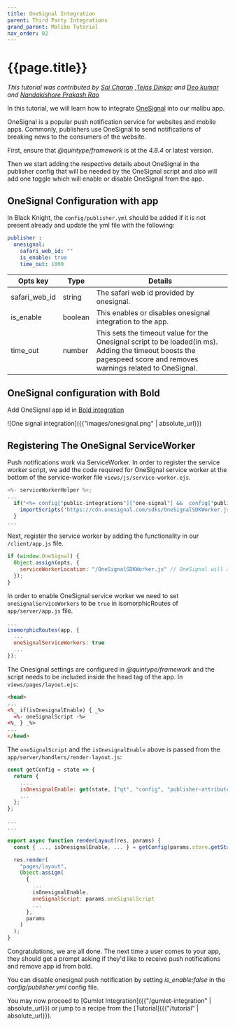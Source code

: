 ```yaml
---
title: OneSignal Integration
parent: Third Party Integrations
grand_parent: Malibu Tutorial
nav_order: 02
---
```


# {{page.title}}

*This tutorial was contributed by [Sai Charan](https://twitter.com/saiicharan) ,[Tejas Dinkar](https://twitter.com/tdinkar) and [Deo kumar](https://www.linkedin.com/in/deo-kumar/) and [Nandakishore Prakash Rao](https://twitter.com/nkp_adm)*

In this tutorial, we will learn how to integrate [OneSignal](https://onesignal.com/) into our malibu app.

OneSignal is a popular push notification service for websites and mobile apps. Commonly, publishers use OneSignal to send notifications of breaking news to the consumers of the website.

First, ensure that _@quintype/framework_ is at the *4.8.4* or latest version.

Then we start adding the respective details about OneSignal in the publisher config that will be needed by the OneSignal script and also will add one toggle which will enable or disable OneSignal from the app.

## OneSignal Configuration with app

In Black Knight, the `config/publisher.yml` should be added if it is not present already and update the yml file with the following:

```yaml
publisher :
  onesignal:
    safari_web_id: ""
    is_enable: true
    time_out: 1000
```

| Opts key | Type | Details |
| ------ | ------ | ------ |
| safari_web_id | string | The safari web id provided by onesignal. |
| is_enable | boolean | This enables or disables onesignal integration to the app.
| time_out | number | This sets the timeout value for the Onesignal script to be loaded(in ms). Adding the timeout boosts the pagespeed score and removes warnings related to OneSignal. |


## OneSignal configuration with Bold

Add OneSignal app id in [Bold integration](https://malibu.staging.quintype.com/settings/integrations)

![One signal integration]({{"images/onesignal.png" | absolute_url}})

## Registering The OneSignal ServiceWorker

Push notifications work via ServiceWorker. In order to register the service worker script,
we add the code required for OneSignal service worker at the bottom of the service-worker file `views/js/service-worker.ejs`.

```javascript
<%- serviceWorkerHelper %>;
...
  if("<%= config["public-integrations"]["one-signal"] &&  config["public-integrations"]["one-signal"]["app-id"] %>") {
    importScripts('https://cdn.onesignal.com/sdks/OneSignalSDKWorker.js');
  }
...
```

Next, register the service worker by adding the functionality in our `/client/app.js` file.

```javascript
if (window.OneSignal) {
  Object.assign(opts, {
    serviceWorkerLocation: "/OneSignalSDKWorker.js" // OneSignal will automatically register the service worker
  });
}
```

In order to enable OneSignal service worker we need to set `oneSignalServiceWorkers` to be `true` in isomorphicRoutes of `app/server/app.js` file.

```javascript
...
isomorphicRoutes(app, {
  ...
  oneSignalServiceWorkers: true
  ...
});
```

The Onesignal settings are configured in _@quintype/framework_ and the script needs to be included inside the head tag of the app. In `views/pages/layout.ejs`:

```html
<head>
...
<%_ if(isOnesignalEnable) { _%>
  <%- oneSignalScript -%>
<%_ } _%>
...
</head>
```

The `oneSignalScript` and the `isOnesignalEnable` above is passed from the `app/server/handlers/render-layout.js`:

```javascript
const getConfig = state => {
  return {
    ....
    isOnesignalEnable: get(state, ["qt", "config", "publisher-attributes", "onesignal", "is_enable"], false)
    ...
  };
};

...
...

export async function renderLayout(res, params) {
  const { ..., isOnesignalEnable, ... } = getConfig(params.store.getState());

  res.render(
    "pages/layout",
    Object.assign(
      {
        ...
        isOnesignalEnable,
        oneSignalScript: params.oneSignalScript
        ...
      },
      params
    )
  );
}
```

Congratulations, we are all done. The next time a user comes to your app, they should get a prompt asking if they'd like to receive push notifications and remove app id from bold.

You can disable onesignal push notification by setting *is_enable:false* in the *config/publisher.yml* config file.

You may now proceed to [Gumlet Integration]({{"/gumlet-integration" | absolute_url}}) or jump to a recipe from the [Tutorial]({{"/tutorial" | absolute_url}}).
